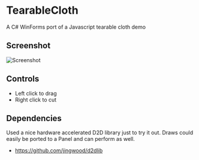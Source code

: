 # TearableCloth
A C# WinForms port of a Javascript tearable cloth demo

## Screenshot
![Screenshot](https://i.imgur.com/UZcEAj1.png)


## Controls
- Left click to drag
- Right click to cut

## Dependencies
Used a nice hardware accelerated D2D library just to try it out. Draws could easily be ported to a Panel and can perform as well. 
- https://github.com/jingwood/d2dlib

